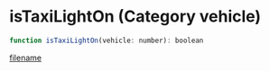 # isTaxiLightOn (Category vehicle)

```js
function isTaxiLightOn(vehicle: number): boolean
```

[filename](isTaxiLightOn_m.md ':include')